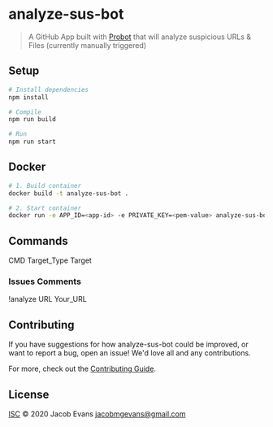 # analyze-sus-bot

> A GitHub App built with [Probot](https://github.com/probot/probot) that will analyze suspicious URLs & Files (currently manually triggered)

## Setup

```sh
# Install dependencies
npm install

# Compile
npm run build

# Run
npm run start
```

## Docker

```sh
# 1. Build container
docker build -t analyze-sus-bot .

# 2. Start container
docker run -e APP_ID=<app-id> -e PRIVATE_KEY=<pem-value> analyze-sus-bot
```
## Commands 
CMD Target_Type Target
### Issues Comments
!analyze URL Your_URL
  
## Contributing

If you have suggestions for how analyze-sus-bot could be improved, or want to report a bug, open an issue! We'd love all and any contributions.

For more, check out the [Contributing Guide](CONTRIBUTING.md).

## License

[ISC](LICENSE) © 2020 Jacob Evans <jacobmgevans@gmail.com>
